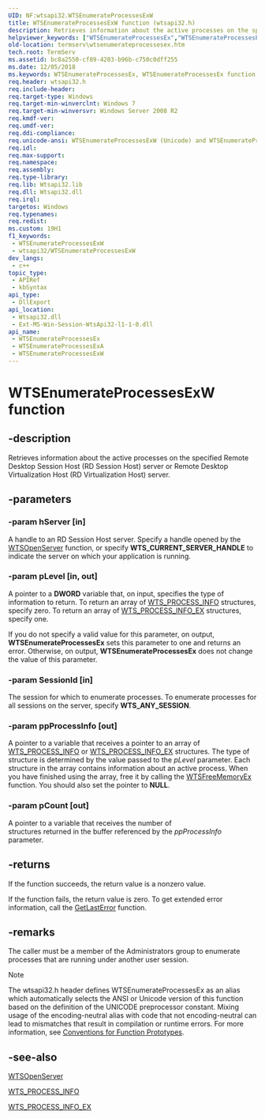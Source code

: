 ```yaml
---
UID: NF:wtsapi32.WTSEnumerateProcessesExW
title: WTSEnumerateProcessesExW function (wtsapi32.h)
description: Retrieves information about the active processes on the specified Remote Desktop Session Host (RD Session Host) server or Remote Desktop Virtualization Host (RD Virtualization Host) server.
helpviewer_keywords: ["WTSEnumerateProcessesEx","WTSEnumerateProcessesEx function [Remote Desktop Services]","WTSEnumerateProcessesExA","WTSEnumerateProcessesExW","termserv.wtsenumerateprocessesex","wtsapi32/WTSEnumerateProcessesEx","wtsapi32/WTSEnumerateProcessesExA","wtsapi32/WTSEnumerateProcessesExW"]
old-location: termserv\wtsenumerateprocessesex.htm
tech.root: TermServ
ms.assetid: bc8a2550-cf89-4203-b96b-c750c0dff255
ms.date: 12/05/2018
ms.keywords: WTSEnumerateProcessesEx, WTSEnumerateProcessesEx function [Remote Desktop Services], WTSEnumerateProcessesExA, WTSEnumerateProcessesExW, termserv.wtsenumerateprocessesex, wtsapi32/WTSEnumerateProcessesEx, wtsapi32/WTSEnumerateProcessesExA, wtsapi32/WTSEnumerateProcessesExW
req.header: wtsapi32.h
req.include-header: 
req.target-type: Windows
req.target-min-winverclnt: Windows 7
req.target-min-winversvr: Windows Server 2008 R2
req.kmdf-ver: 
req.umdf-ver: 
req.ddi-compliance: 
req.unicode-ansi: WTSEnumerateProcessesExW (Unicode) and WTSEnumerateProcessesExA (ANSI)
req.idl: 
req.max-support: 
req.namespace: 
req.assembly: 
req.type-library: 
req.lib: Wtsapi32.lib
req.dll: Wtsapi32.dll
req.irql: 
targetos: Windows
req.typenames: 
req.redist: 
ms.custom: 19H1
f1_keywords:
 - WTSEnumerateProcessesExW
 - wtsapi32/WTSEnumerateProcessesExW
dev_langs:
 - c++
topic_type:
 - APIRef
 - kbSyntax
api_type:
 - DllExport
api_location:
 - Wtsapi32.dll
 - Ext-MS-Win-Session-WtsApi32-l1-1-0.dll
api_name:
 - WTSEnumerateProcessesEx
 - WTSEnumerateProcessesExA
 - WTSEnumerateProcessesExW
---
```


# WTSEnumerateProcessesExW function


## -description

Retrieves information about the active 
    processes on the specified Remote Desktop Session Host (RD Session Host) server or Remote Desktop Virtualization Host (RD Virtualization Host) server.

## -parameters

### -param hServer [in]

A handle to an RD Session Host server. Specify a handle opened by the 
      <a href="/windows/desktop/api/wtsapi32/nf-wtsapi32-wtsopenservera">WTSOpenServer</a> function, or specify 
      <b>WTS_CURRENT_SERVER_HANDLE</b> to indicate the server on which your application is 
      running.

### -param pLevel [in, out]

A pointer to a <b>DWORD</b> variable that, on input, specifies the type of information  to return. To return an array of <a href="/windows/desktop/api/wtsapi32/ns-wtsapi32-wts_process_infoa">WTS_PROCESS_INFO</a> structures, specify zero. To return an array of <a href="/windows/desktop/api/wtsapi32/ns-wtsapi32-wts_process_info_exa">WTS_PROCESS_INFO_EX</a> structures, specify one.

If you do not specify a valid value for this parameter, on output, <b>WTSEnumerateProcessesEx</b> sets this parameter to one and returns an error. Otherwise, on output, <b>WTSEnumerateProcessesEx</b> does not change the value of this parameter.

### -param SessionId [in]

The session  for which to enumerate processes. To enumerate processes for all sessions on the server,  specify <b>WTS_ANY_SESSION</b>.

### -param ppProcessInfo [out]

A pointer to a variable that receives a pointer to an array of 
      <a href="/windows/desktop/api/wtsapi32/ns-wtsapi32-wts_process_infoa">WTS_PROCESS_INFO</a> or <a href="/windows/desktop/api/wtsapi32/ns-wtsapi32-wts_process_info_exa">WTS_PROCESS_INFO_EX</a> structures. The type of structure is determined by the value passed to the <i>pLevel</i> parameter. Each structure 
      in the array contains information about an active process. When you have finished using the array, free it by calling the <a href="/windows/desktop/api/wtsapi32/nf-wtsapi32-wtsfreememoryexa">WTSFreeMemoryEx</a> function. You should also set the pointer to <b>NULL</b>.

### -param pCount [out]

A pointer to a variable that receives the number of  
      structures returned in the buffer referenced by the <i>ppProcessInfo</i> parameter.

## -returns

If the function succeeds, the return value is a nonzero value.

If the function fails, the return value is zero. To get extended error information, call 
the <a href="/windows/desktop/api/errhandlingapi/nf-errhandlingapi-getlasterror">GetLastError</a> function.

## -remarks

The caller must be a member of the Administrators group to enumerate processes that are running under another user session.





> [!NOTE]
> The wtsapi32.h header defines WTSEnumerateProcessesEx as an alias which automatically selects the ANSI or Unicode version of this function based on the definition of the UNICODE preprocessor constant. Mixing usage of the encoding-neutral alias with code that not encoding-neutral can lead to mismatches that result in compilation or runtime errors. For more information, see [Conventions for Function Prototypes](/windows/win32/intl/conventions-for-function-prototypes).

## -see-also

<a href="/windows/desktop/api/wtsapi32/nf-wtsapi32-wtsopenservera">WTSOpenServer</a>



<a href="/windows/desktop/api/wtsapi32/ns-wtsapi32-wts_process_infoa">WTS_PROCESS_INFO</a>



<a href="/windows/desktop/api/wtsapi32/ns-wtsapi32-wts_process_info_exa">WTS_PROCESS_INFO_EX</a>